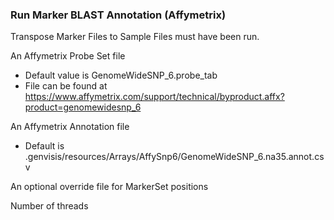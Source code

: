 ### Run Marker BLAST Annotation (Affymetrix)

Transpose Marker Files to Sample Files must have been run.

An Affymetrix Probe Set file
* Default value is GenomeWideSNP_6.probe_tab
* File can be found at https://www.affymetrix.com/support/technical/byproduct.affx?product=genomewidesnp_6

An Affymetrix Annotation file
* Default is .genvisis/resources/Arrays/AffySnp6/GenomeWideSNP_6.na35.annot.csv

An optional override file for MarkerSet positions

Number of threads
